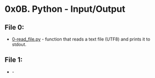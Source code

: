 # 0x0B. Python - Input/Output

## File 0:
* [0-read_file.py](./0-read_file.py) - function that reads a text file (UTF8) and prints it to stdout.

## File 1:
* []() - 
